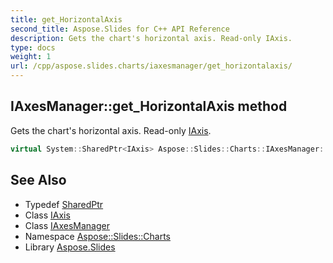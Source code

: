 ```yaml
---
title: get_HorizontalAxis
second_title: Aspose.Slides for C++ API Reference
description: Gets the chart's horizontal axis. Read-only IAxis.
type: docs
weight: 1
url: /cpp/aspose.slides.charts/iaxesmanager/get_horizontalaxis/
---
```

## IAxesManager::get_HorizontalAxis method


Gets the chart's horizontal axis. Read-only [IAxis](../../iaxis/).

```cpp
virtual System::SharedPtr<IAxis> Aspose::Slides::Charts::IAxesManager::get_HorizontalAxis()=0
```

## See Also

* Typedef [SharedPtr](../../../system/sharedptr/)
* Class [IAxis](../../iaxis/)
* Class [IAxesManager](../)
* Namespace [Aspose::Slides::Charts](../../)
* Library [Aspose.Slides](../../../)

